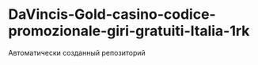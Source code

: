 # DaVincis-Gold-casino-codice-promozionale-giri-gratuiti-Italia-1rk
Автоматически созданный репозиторий
